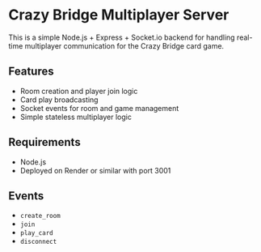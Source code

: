 # Crazy Bridge Multiplayer Server

This is a simple Node.js + Express + Socket.io backend for handling real-time multiplayer communication for the Crazy Bridge card game.

## Features

- Room creation and player join logic
- Card play broadcasting
- Socket events for room and game management
- Simple stateless multiplayer logic

## Requirements

- Node.js
- Deployed on Render or similar with port 3001

## Events

- `create_room`
- `join`
- `play_card`
- `disconnect`
